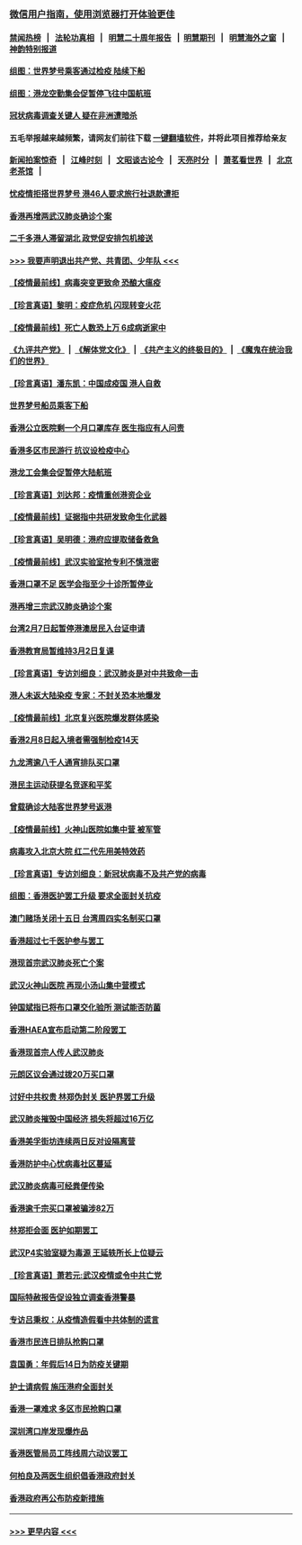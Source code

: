 ### [微信用户指南，使用浏览器打开体验更佳](https://github.com/gfw-breaker/banned-news1/blob/master/indexes/wechat-guide.md?t=0)
#### [禁闻热榜](热点新闻.md?t=0)  &nbsp;&nbsp;|&nbsp;&nbsp; [法轮功真相](https://github.com/gfw-breaker/truth/blob/master/README.md?t=0) &nbsp;&nbsp;|&nbsp;&nbsp; [明慧二十周年报告](https://github.com/gfw-breaker/mh-reports/blob/master/README.md?t=0) &nbsp;&nbsp;|&nbsp;&nbsp;[明慧期刊](https://github.com/gfw-breaker/mh-qikan) &nbsp;&nbsp;|&nbsp;&nbsp; [明慧海外之窗](https://github.com/gfw-breaker/mh-news/blob/master/README.md?t=0) &nbsp;&nbsp;|&nbsp;&nbsp; [神韵特别报道](https://github.com/gfw-breaker/mh-news/blob/master/shenyun.md?t=0)
#### [组图：世界梦号乘客通过检疫 陆续下船](../pages/nsc415/n11858302.md?t=02111122) 
#### [组图：港龙空勤集会促暂停飞往中国航班](../pages/nsc415/n11858190.md?t=02111122) 
#### [冠状病毒调查关键人 疑在非洲遭暗杀](../pages/nsc415/n11859798.md?t=02111122) 
#### 五毛举报越来越频繁，请网友们前往下载 [一键翻墙软件](https://github.com/gfw-breaker/ssr-accounts)，并将此项目推荐给亲友
#### [新闻拍案惊奇](https://github.com/gfw-breaker/banned-news1/blob/master/pages/link4.md) &nbsp;&nbsp;|&nbsp;&nbsp; [江峰时刻](https://github.com/gfw-breaker/banned-news1/blob/master/pages/link4.md) &nbsp;&nbsp;|&nbsp;&nbsp; [文昭谈古论今](https://github.com/gfw-breaker/banned-news1/blob/master/pages/link4.md) &nbsp;&nbsp;|&nbsp;&nbsp; [天亮时分](https://github.com/gfw-breaker/banned-news1/blob/master/pages/link4.md) &nbsp;&nbsp;|&nbsp;&nbsp; [萧茗看世界](https://github.com/gfw-breaker/banned-news1/blob/master/pages/link4.md) &nbsp;&nbsp;|&nbsp;&nbsp; [北京老茶馆](https://github.com/gfw-breaker/banned-news1/blob/master/pages/link4.md) &nbsp;&nbsp;|&nbsp;&nbsp; 
#### [忧疫情拒搭世界梦号 港46人要求旅行社退款遭拒](../pages/nsc415/n11859849.md?t=02111122) 
#### [香港再增两武汉肺炎确诊个案](../pages/nsc415/n11859833.md?t=02111122) 
#### [二千多港人滞留湖北 政党促安排包机接送](../pages/nsc415/n11859831.md?t=02111122) 
#### [>>> 我要声明退出共产党、共青团、少年队 <<<](https://github.com/begood0513/goodnews/blob/master/quit/letter.md) 
#### [【疫情最前线】病毒突变更致命 恐酿大瘟疫](../pages/nsc415/n11859604.md?t=02111122) 
#### [【珍言真语】黎明：疫症危机 闪现转变火花](../pages/nsc415/n11859199.md?t=02111122) 
#### [【疫情最前线】死亡人数恐上万 6成病逝家中](../pages/nsc415/n11856687.md?t=02111122) 
#### [《九评共产党》](https://github.com/begood0513/9ping.md/blob/master/README.md) &nbsp;|&nbsp; [《解体党文化》](../../../../jtdwh.md/blob/master/README.md)  &nbsp;|&nbsp; [《共产主义的终极目的》](../../../../gczydzjmd.md/blob/master/README.md) &nbsp;|&nbsp; [《魔鬼在统治我们的世界》](../../../../mgztzwmdsj.md/blob/master/README.md) 
#### [【珍言真语】潘东凯：中国成疫国 港人自救](../pages/nsc415/n11856962.md?t=02111122) 
#### [世界梦号船员乘客下船](../pages/nsc415/n11856883.md?t=02111122) 
#### [香港公立医院剩一个月口罩库存 医生指应有人问责](../pages/nsc415/n11856875.md?t=02111122) 
#### [香港多区市民游行 抗议设检疫中心](../pages/nsc415/n11856866.md?t=02111122) 
#### [港龙工会集会促暂停大陆航班](../pages/nsc415/n11856840.md?t=02111122) 
#### [【珍言真语】刘达邦：疫情重创港资企业](../pages/nsc415/n11854274.md?t=02111122) 
#### [【疫情最前线】证据指中共研发致命生化武器](../pages/nsc415/n11853087.md?t=02111122) 
#### [【珍言真语】吴明德：港府应提取储备救急](../pages/nsc415/n11852734.md?t=02111122) 
#### [【疫情最前线】武汉实验室抢专利不慎泄密](../pages/nsc415/n11850310.md?t=02111122) 
#### [香港口罩不足 医学会指至少十诊所暂停业](../pages/nsc415/n11850301.md?t=02111122) 
#### [港再增三宗武汉肺炎确诊个案](../pages/nsc415/n11850328.md?t=02111122) 
#### [台湾2月7日起暂停港澳居民入台证申请](../pages/nsc415/n11850304.md?t=02111122) 
#### [香港教育局暂维持3月2日复课](../pages/nsc415/n11850260.md?t=02111122) 
#### [【珍言真语】专访刘细良：武汉肺炎是对中共致命一击](../pages/nsc415/n11849934.md?t=02111122) 
#### [港人未返大陆染疫 专家：不封关恐本地爆发](../pages/nsc415/n11848021.md?t=02111122) 
#### [【疫情最前线】北京复兴医院爆发群体感染](../pages/nsc415/n11847626.md?t=02111122) 
#### [香港2月8日起入境者需强制检疫14天](../pages/nsc415/n11847658.md?t=02111122) 
#### [九龙湾逾八千人通宵排队买口罩](../pages/nsc415/n11847647.md?t=02111122) 
#### [港民主运动获提名竞逐和平奖](../pages/nsc415/n11847633.md?t=02111122) 
#### [曾载确诊大陆客世界梦号返港](../pages/nsc415/n11847608.md?t=02111122) 
#### [【疫情最前线】火神山医院如集中营 被军管](../pages/nsc415/n11847524.md?t=02111122) 
#### [病毒攻入北京大院 红二代先用美特效药](../pages/nsc415/n11847427.md?t=02111122) 
#### [【珍言真语】专访刘细良：新冠状病毒不及共产党的病毒](../pages/nsc415/n11847164.md?t=02111122) 
#### [组图：香港医护罢工升级 要求全面封关抗疫](../pages/nsc415/n11844107.md?t=02111122) 
#### [澳门赌场关闭十五日 台湾周四实名制买口罩](../pages/nsc415/n11845083.md?t=02111122) 
#### [香港超过七千医护参与罢工](../pages/nsc415/n11845051.md?t=02111122) 
#### [港现首宗武汉肺炎死亡个案](../pages/nsc415/n11844998.md?t=02111122) 
#### [武汉火神山医院 再现小汤山集中营模式](../pages/nsc415/n11844763.md?t=02111122) 
#### [钟国斌指已将布口罩交化验所 测试能否防菌](../pages/nsc415/n11842783.md?t=02111122) 
#### [香港HAEA宣布启动第二阶段罢工](../pages/nsc415/n11842723.md?t=02111122) 
#### [香港现首宗人传人武汉肺炎](../pages/nsc415/n11842766.md?t=02111122) 
#### [元朗区议会通过拨20万买口罩](../pages/nsc415/n11842754.md?t=02111122) 
#### [讨好中共权贵 林郑伪封关 医护界罢工升级](../pages/nsc415/n11842359.md?t=02111122) 
#### [武汉肺炎摧毁中国经济 损失将超过16万亿](../pages/nsc415/n11839723.md?t=02111122) 
#### [香港美孚街坊连续两日反对设隔离营](../pages/nsc415/n11839962.md?t=02111122) 
#### [香港防护中心忧病毒社区蔓延](../pages/nsc415/n11839933.md?t=02111122) 
#### [武汉肺炎病毒可经粪便传染](../pages/nsc415/n11839939.md?t=02111122) 
#### [香港逾千宗买口罩被骗涉82万](../pages/nsc415/n11839914.md?t=02111122) 
#### [林郑拒会面 医护如期罢工](../pages/nsc415/n11839892.md?t=02111122) 
#### [武汉P4实验室疑为毒源 王延轶所长上位疑云](../pages/nsc415/n11835543.md?t=02111122) 
#### [【珍言真语】萧若元:武汉疫情或令中共亡党](../pages/nsc415/n11829394.md?t=02111122) 
#### [国际特赦报告促设独立调查香港警暴](../pages/nsc415/n11833845.md?t=02111122) 
#### [专访吕秉权：从疫情造假看中共体制的谎言](../pages/nsc415/n11833813.md?t=02111122) 
#### [香港市民连日排队抢购口罩](../pages/nsc415/n11833794.md?t=02111122) 
#### [袁国勇：年假后14日为防疫关键期](../pages/nsc415/n11831088.md?t=02111122) 
#### [护士请病假 施压港府全面封关](../pages/nsc415/n11831030.md?t=02111122) 
#### [香港一罩难求 多区市民抢购口罩](../pages/nsc415/n11831002.md?t=02111122) 
#### [深圳湾口岸发现爆炸品](../pages/nsc415/n11828802.md?t=02111122) 
#### [香港医管局员工阵线周六动议罢工](../pages/nsc415/n11828762.md?t=02111122) 
#### [何柏良及两医生组织倡香港政府封关](../pages/nsc415/n11828749.md?t=02111122) 
#### [香港政府再公布防疫新措施](../pages/nsc415/n11828716.md?t=02111122) 

----
#### [ >>> 更早内容 <<< ](../indexes/nsc415-earlier.md)
